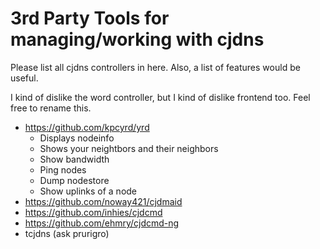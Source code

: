 # 3rd Party Tools for managing/working with cjdns

Please list all cjdns controllers in here. Also, a list of features would be useful.

I kind of dislike the word controller, but I kind of dislike frontend too. Feel free to rename this.

+ https://github.com/kpcyrd/yrd
  + Displays nodeinfo
  + Shows your neightbors and their neighbors
  + Show bandwidth
  + Ping nodes
  + Dump nodestore
  + Show uplinks of a node
+ https://github.com/noway421/cjdmaid
+ https://github.com/inhies/cjdcmd
+ https://github.com/ehmry/cjdcmd-ng
+ tcjdns (ask prurigro)
